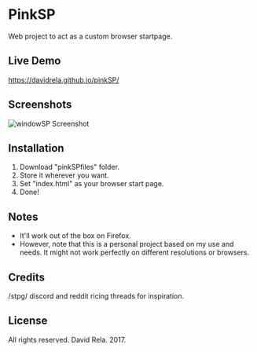 # PinkSP
Web project to act as a custom browser startpage.

## Live Demo
https://davidrela.github.io/pinkSP/

## Screenshots
![windowSP Screenshot](/windowSPfiles/img/windowSPscreenshot.png?raw=true "")

## Installation
1. Download "pinkSPfiles" folder.
2. Store it wherever you want.
3. Set "index.html" as your browser start page.
4. Done!

## Notes
- It'll work out of the box on Firefox.
- However, note that this is a personal project based on my use and needs. It might not work perfectly on different resolutions or browsers.

## Credits
/stpg/ discord and reddit ricing threads for inspiration.

## License
All rights reserved. David Rela. 2017.
